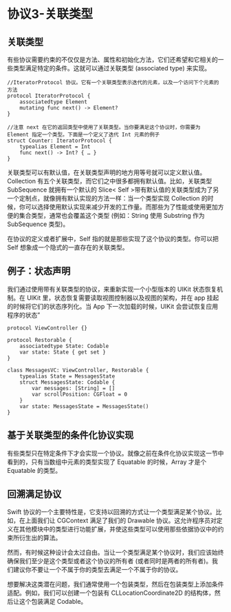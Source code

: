 # 协议3-关联类型

## 关联类型

有些协议需要约束的不仅仅是方法、属性和初始化方法，它们还希望和它相关的一些类型满足特定的条件。这就可以通过关联类型 (associated type) 来实现。

```
//IteratorProtocol 协议。它有一个关联类型表示迭代的元素，以及一个访问下个元素的方法
protocol IteratorProtocol {
	associatedtype Element
	mutating func next() -> Element?
}

//注意 next 在它的返回类型中使用了关联类型。当你要满足这个协议时，你需要为 Element 指定一个类型。下面是一个定义了迭代 Int 元素的例子
struct Counter: IteratorProtocol {
	typealias Element = Int
	func next() -> Int? { … }
}

```

关联类型可以有默认值，在关联类型声明的地方用等号就可以定义默认值。Collection 有五个关联类型，而它们之中很多都拥有默认值。比如，关联类型 SubSequence 就拥有一个默认的 Slice< Self >带有默认值的关联类型成为了另一个定制点，就像拥有默认实现的方法一样：当一个类型实现 Collection 的时候，你可以选择使用默认实现来减少开发的工作量。而那些为了性能或使用更加方便的集合类型，通常也会覆盖这个类型 (例如：String 使用 Substring 作为 SubSequence 类型)。

在协议的定义或者扩展中，Self 指的就是那些实现了这个协议的类型。你可以把 Self 想象成一个隐式的一直存在的关联类型。


## 例子：状态声明

我们通过使用带有关联类型的协议，来重新实现一个小型版本的 UIKit 状态恢复机制。在 UIKit 里，状态恢复需要读取视图控制器以及视图的架构，并在 app 挂起的时候将它们的状态序列化。当 App 下一次加载的时候，UIKit 会尝试恢复应用程序的状态”

```
protocol ViewController {}

protocol Restorable {
	associatedtype State: Codable
	var state: State { get set }
}

class MessagesVC: ViewController, Restorable {
	typealias State = MessagesState
	struct MessagesState: Codable {
		var messages: [String] = []
		var scrollPosition: CGFloat = 0
	}
	var state: MessagesState = MessagesState()
}
```

## 基于关联类型的条件化协议实现

有些类型只在特定条件下才会实现一个协议。就像之前在条件化协议实现这一节中看到的，只有当数组中元素的类型实现了 Equatable 的时候，Array 才是个 Equatable 的类型。


## 回溯满足协议

Swift 协议的一个主要特性是，它支持以回溯的方式让一个类型满足某个协议。比如，在上面我们让 CGContext 满足了我们的 Drawable 协议。这允许程序员对定义在其他模块中的类型进行功能扩展，并使这些类型可以使用那些依据协议中的约束所衍生出的算法。

然而，有时候这种设计会太过自由。当让一个类型满足某个协议时，我们应该始终确保我们至少是这个类型或者这个协议的所有者 (或者同时是两者的所有者)。我们建议你不要让一个不属于你的类型去满足一个不属于你的协议。

想要解决这类潜在问题，我们通常使用一个包装类型，然后在包装类型上添加条件适配。例如，我们可以创建一个包装有 CLLocationCoordinate2D 的结构体，然后让这个包装满足 Codable。